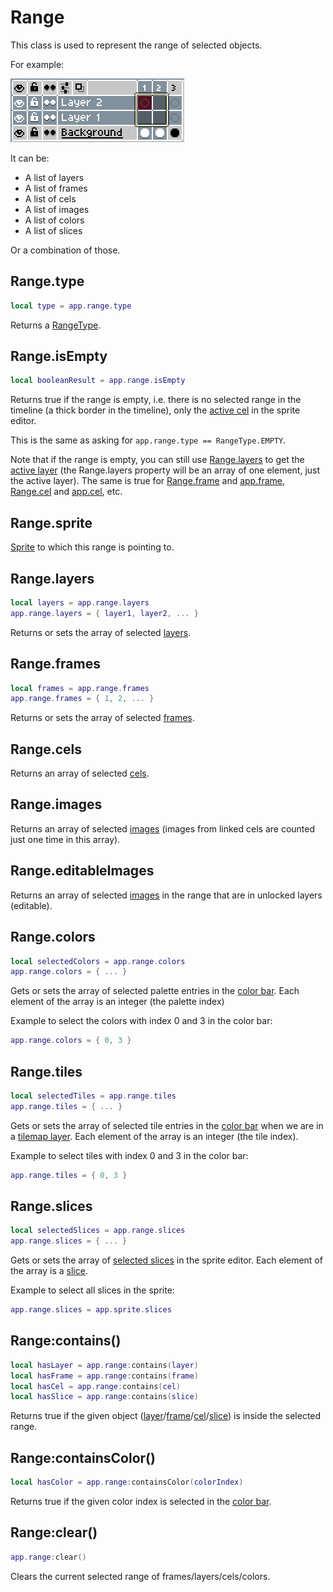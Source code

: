 # Range

This class is used to represent the range of selected objects.

For example:

![Timeline Example](rangetype/cels.png)

It can be:

* A list of layers
* A list of frames
* A list of cels
* A list of images
* A list of colors
* A list of slices

Or a combination of those.

## Range.type

```lua
local type = app.range.type
```

Returns a [RangeType](rangetype.md#rangetype).

## Range.isEmpty

```lua
local booleanResult = app.range.isEmpty
```

Returns true if the range is empty, i.e. there is no selected range in
the timeline (a thick border in the timeline), only the [active cel](app.md#appcel)
in the sprite editor.

This is the same as asking for `app.range.type == RangeType.EMPTY`.

Note that if the range is empty, you can still use
[Range.layers](#rangelayers) to get the [active
layer](app.md#applayer) (the Range.layers property will be an
array of one element, just the active layer). The same is true for
[Range.frame](#rangeframes) and [app.frame](app.md#appframe),
[Range.cel](#rangecels) and [app.cel](app.md#appcel), etc.

## Range.sprite

[Sprite](sprite.md#sprite) to which this range is pointing to.

## Range.layers

```lua
local layers = app.range.layers
app.range.layers = { layer1, layer2, ... }
```

Returns or sets the array of selected [layers](layer.md#layer).

## Range.frames

```lua
local frames = app.range.frames
app.range.frames = { 1, 2, ... }
```

Returns or sets the array of selected [frames](frame.md#frame).

## Range.cels

Returns an array of selected [cels](cel.md#cel).

## Range.images

Returns an array of selected [images](image.md#image) (images from linked
cels are counted just one time in this array).

## Range.editableImages

Returns an array of selected [images](image.md#image) in the range that are
in unlocked layers (editable).

## Range.colors

```lua
local selectedColors = app.range.colors
app.range.colors = { ... }
```

Gets or sets the array of selected palette entries in the [color bar](https://www.aseprite.org/docs/color-bar/).
Each element of the array is an integer (the palette index)

Example to select the colors with index 0 and 3 in the color bar:
```lua
app.range.colors = { 0, 3 }
```

## Range.tiles

```lua
local selectedTiles = app.range.tiles
app.range.tiles = { ... }
```

Gets or sets the array of selected tile entries in the [color bar](https://www.aseprite.org/docs/color-bar/)
when we are in a [tilemap layer](https://www.aseprite.org/docs/tilemap/).
Each element of the array is an integer (the tile index).

Example to select tiles with index 0 and 3 in the color bar:
```lua
app.range.tiles = { 0, 3 }
```

## Range.slices

```lua
local selectedSlices = app.range.slices
app.range.slices = { ... }
```

Gets or sets the array of [selected slices](https://www.aseprite.org/docs/slices) in the sprite editor.
Each element of the array is a [slice](slice.md#slice).

Example to select all slices in the sprite:
```lua
app.range.slices = app.sprite.slices
```

## Range:contains()

```lua
local hasLayer = app.range:contains(layer)
local hasFrame = app.range:contains(frame)
local hasCel = app.range:contains(cel)
local hasSlice = app.range:contains(slice)
```

Returns true if the given object
([layer](layer.md#layer)/[frame](frame.md#frame)/[cel](cel.md#cel)/[slice](slice.md#slice))
is inside the selected range.

## Range:containsColor()

```lua
local hasColor = app.range:containsColor(colorIndex)
```

Returns true if the given color index is selected in the [color bar](https://www.aseprite.org/docs/color-bar/).

## Range:clear()

```lua
app.range:clear()
```

Clears the current selected range of frames/layers/cels/colors.
